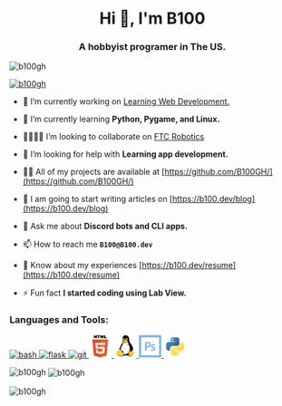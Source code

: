 <h1 align="center">Hi 👋, I'm B100</h1>
<h3 align="center">A hobbyist programer in The US.</h3>

<p align="left"> <img src="https://komarev.com/ghpvc/?username=b100gh&label=Profile%20views&color=0e75b6&style=flat" alt="b100gh" /> </p>

<p align="left"> <a href="https://github.com/ryo-ma/github-profile-trophy"><img src="https://github-profile-trophy.vercel.app/?username=b100gh" alt="b100gh" /></a> </p>

- 🔭 I’m currently working on [Learning Web Development.](https://github.com/B100GH/b100.dev)

- 🌱 I’m currently learning **Python, Pygame, and Linux.**

- 🧑‍💻🧑‍💻 I’m looking to collaborate on [FTC Robotics](https://github.com/West-Robotics/FtcRobotController)

- 🤝 I’m looking for help with **Learning app development.**

- 👨‍💻 All of my projects are available at [https://github.com/B100GH/](https://github.com/B100GH/)

- 📝 I am going to start writing articles on [https://b100.dev/blog](https://b100.dev/blog)

- 💬 Ask me about **Discord bots and CLI apps.**

- 📫 How to reach me **`B100@B100.dev`**

- 📄 Know about my experiences [https://b100.dev/resume](https://b100.dev/resume)

- ⚡ Fun fact **I started coding using Lab View.**


<h3 align="left">Languages and Tools:</h3>
<p align="left"> <a href="https://www.gnu.org/software/bash/" target="_blank" rel="noreferrer"> <img src="https://www.vectorlogo.zone/logos/gnu_bash/gnu_bash-icon.svg" alt="bash" width="40" height="40"/> </a> <a href="https://flask.palletsprojects.com/" target="_blank" rel="noreferrer"> <img src="https://www.vectorlogo.zone/logos/pocoo_flask/pocoo_flask-icon.svg" alt="flask" width="40" height="40"/> </a> <a href="https://git-scm.com/" target="_blank" rel="noreferrer"> <img src="https://www.vectorlogo.zone/logos/git-scm/git-scm-icon.svg" alt="git" width="40" height="40"/> </a> <a href="https://www.w3.org/html/" target="_blank" rel="noreferrer"> <img src="https://raw.githubusercontent.com/devicons/devicon/master/icons/html5/html5-original-wordmark.svg" alt="html5" width="40" height="40"/> </a> <a href="https://www.linux.org/" target="_blank" rel="noreferrer"> <img src="https://raw.githubusercontent.com/devicons/devicon/master/icons/linux/linux-original.svg" alt="linux" width="40" height="40"/> </a> <a href="https://www.photoshop.com/en" target="_blank" rel="noreferrer"> <img src="https://raw.githubusercontent.com/devicons/devicon/master/icons/photoshop/photoshop-line.svg" alt="photoshop" width="40" height="40"/> </a> <a href="https://www.python.org" target="_blank" rel="noreferrer"> <img src="https://raw.githubusercontent.com/devicons/devicon/master/icons/python/python-original.svg" alt="python" width="40" height="40"/> </a> </p>

<p><img align="left" src="https://github-readme-stats.vercel.app/api/top-langs?username=b100gh&show_icons=true&locale=en&layout=compact" alt="b100gh" /></p>

<p>&nbsp;<img align="center" src="https://github-readme-stats.vercel.app/api?username=b100gh&show_icons=true&locale=en" alt="b100gh" /></p>

<p><img align="center" src="https://github-readme-streak-stats.herokuapp.com/?user=b100gh&" alt="b100gh" /></p>
